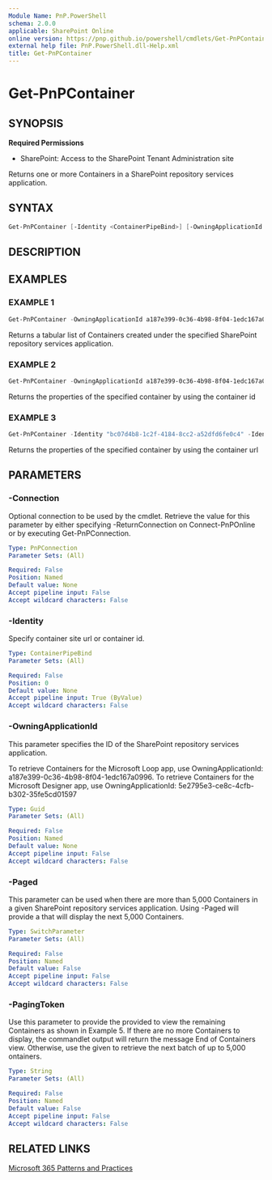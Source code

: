 ```yaml
---
Module Name: PnP.PowerShell
schema: 2.0.0
applicable: SharePoint Online
online version: https://pnp.github.io/powershell/cmdlets/Get-PnPContainer.html
external help file: PnP.PowerShell.dll-Help.xml
title: Get-PnPContainer
---
```

  
# Get-PnPContainer

## SYNOPSIS

**Required Permissions**

* SharePoint: Access to the SharePoint Tenant Administration site

Returns one or more Containers in a SharePoint repository services application.

## SYNTAX

```powershell
Get-PnPContainer [-Identity <ContainerPipeBind>] [-OwningApplicationId <Guid>] [-Paged <switchparameter>] [-PagingToken <string>][-Connection <PnPConnection>] 
```

## DESCRIPTION

## EXAMPLES

### EXAMPLE 1
```powershell
Get-PnPContainer -OwningApplicationId a187e399-0c36-4b98-8f04-1edc167a0996
```

Returns a tabular list of Containers created under the specified SharePoint repository services application.

### EXAMPLE 2
```powershell
Get-PnPContainer -OwningApplicationId a187e399-0c36-4b98-8f04-1edc167a0996 -Identity "b!aBrXSxKDdUKZsaK3Djug6C5rF4MG3pRBomypnjOHiSrjkM_EBk_1S57U3gD7oW-1" 
```

Returns the properties of the specified container by using the container id

### EXAMPLE 3
```powershell
Get-PnPContainer -Identity "bc07d4b8-1c2f-4184-8cc2-a52dfd6fe0c4" -Identity  "https://contoso.sharepoint.com/contentstorage/CSP_4bd71a68-8312-4275-99b1-a2b70e3ba0e8"
```

Returns the properties of the specified container by using the container url

## PARAMETERS

### -Connection

Optional connection to be used by the cmdlet. Retrieve the value for this parameter by either specifying -ReturnConnection on Connect-PnPOnline or by executing Get-PnPConnection.

```yaml
Type: PnPConnection
Parameter Sets: (All)

Required: False
Position: Named
Default value: None
Accept pipeline input: False
Accept wildcard characters: False
```

### -Identity

Specify container site url or container id.

```yaml
Type: ContainerPipeBind
Parameter Sets: (All)

Required: False
Position: 0
Default value: None
Accept pipeline input: True (ByValue)
Accept wildcard characters: False
```

### -OwningApplicationId

This parameter specifies the ID of the SharePoint repository services application.

To retrieve Containers for the Microsoft Loop app, use OwningApplicationId: a187e399-0c36-4b98-8f04-1edc167a0996.
To retrieve Containers for the Microsoft Designer app, use OwningApplicationId: 5e2795e3-ce8c-4cfb-b302-35fe5cd01597

```yaml
Type: Guid
Parameter Sets: (All)

Required: False
Position: Named
Default value: None
Accept pipeline input: False
Accept wildcard characters: False
```

### -Paged

This parameter can be used when there are more than 5,000 Containers in a given SharePoint repository services application. Using -Paged will provide a <Paging Token> that will display the next 5,000 Containers.

```yaml
Type: SwitchParameter
Parameter Sets: (All)

Required: False
Position: Named
Default value: False
Accept pipeline input: False
Accept wildcard characters: False
```

### -PagingToken

Use this parameter to provide the <Paging Token> provided to view the remaining Containers as shown in Example 5. If there are no more Containers to display, the commandlet output will return the message End of Containers view. Otherwise, use the given <Paging Token> to retrieve the next batch of up to 5,000 ontainers.
```yaml
Type: String
Parameter Sets: (All)

Required: False
Position: Named
Default value: False
Accept pipeline input: False
Accept wildcard characters: False
```
## RELATED LINKS

[Microsoft 365 Patterns and Practices](https://aka.ms/m365pnp)